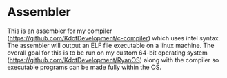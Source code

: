# Assembler
This is an assembler for my compiler (https://github.com/KdotDevelopment/c-compiler) which uses intel syntax. The assembler will output an ELF file executable on a linux machine. The overall goal for this is to be run on my custom 64-bit operating system (https://github.com/KdotDevelopment/RyanOS) along with the compiler so executable programs can be made fully within the OS.